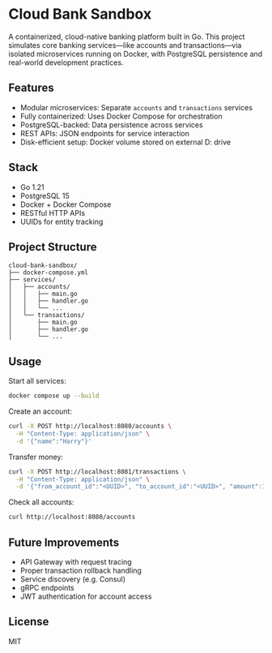 # Cloud Bank Sandbox

A containerized, cloud-native banking platform built in Go. This project simulates core banking services—like accounts and transactions—via isolated microservices running on Docker, with PostgreSQL persistence and real-world development practices.

## Features

- Modular microservices: Separate `accounts` and `transactions` services
- Fully containerized: Uses Docker Compose for orchestration
- PostgreSQL-backed: Data persistence across services
- REST APIs: JSON endpoints for service interaction
- Disk-efficient setup: Docker volume stored on external D: drive

## Stack

- Go 1.21
- PostgreSQL 15
- Docker + Docker Compose
- RESTful HTTP APIs
- UUIDs for entity tracking

## Project Structure

```
cloud-bank-sandbox/
├── docker-compose.yml
├── services/
│   ├── accounts/
│   │   ├── main.go
│   │   ├── handler.go
│   │   └── ...
│   └── transactions/
│       ├── main.go
│       ├── handler.go
│       └── ...
```

## Usage

Start all services:

```bash
docker compose up --build
```

Create an account:

```bash
curl -X POST http://localhost:8080/accounts \
  -H "Content-Type: application/json" \
  -d '{"name":"Harry"}'
```

Transfer money:

```bash
curl -X POST http://localhost:8081/transactions \
  -H "Content-Type: application/json" \
  -d '{"from_account_id":"<UUID>", "to_account_id":"<UUID>", "amount":100}'
```

Check all accounts:

```bash
curl http://localhost:8080/accounts
```

## Future Improvements

- API Gateway with request tracing
- Proper transaction rollback handling
- Service discovery (e.g. Consul)
- gRPC endpoints
- JWT authentication for account access

## License

MIT
